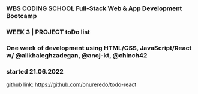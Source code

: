 ### WBS CODING SCHOOL Full-Stack Web & App Development Bootcamp
### WEEK 3 | PROJECT toDo list

###	One week of development using HTML/CSS, JavaScript/React w/ @alikhaleghzadegan, @anoj-kt, @chinch42

### started 21.06.2022 
 
github link:  https://github.com/onureredo/todo-react
